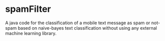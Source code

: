 # spamFilter
A java code for the classification of a mobile text message as spam or not-spam based on naive-bayes text classification without using any external machine learning library.
